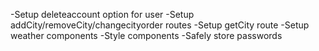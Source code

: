 -Setup deleteaccount option for user
-Setup addCity/removeCity/changecityorder routes
-Setup getCity route
-Setup weather components
-Style components
-Safely store passwords
